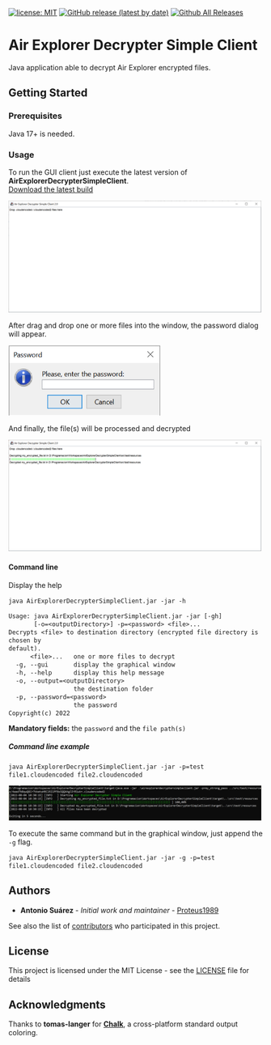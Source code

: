 [![license: MIT](https://img.shields.io/badge/License-MIT-green.svg)](https://github.com/Proteus1989/Air-Explorer-Decrypter/blob/master/LICENSE)
[![GitHub release (latest by date)](https://img.shields.io/github/v/release/Proteus1989/Air-Explorer-Decrypter-Simple-Client)](https://github.com/Proteus1989/Air-Explorer-Decrypter/releases/latest)
[![Github All Releases](https://img.shields.io/github/downloads/Proteus1989/Air-Explorer-Decrypter-Simple-Client/total)](https://github.com/Proteus1989/Air-Explorer-Decrypter-Simple-Client/releases)

# Air Explorer Decrypter Simple Client

Java application able to decrypt Air Explorer encrypted files.

## Getting Started

### Prerequisites

Java 17+ is needed.

### Usage

To run the GUI client just execute the latest version of **AirExplorerDecrypterSimpleClient**.<br>
[Download the latest build](https://github.com/Proteus1989/Air-Explorer-Decrypter-Simple-Client/releases/latest)

<img src="images/main.png" width="500px">

After drag and drop one or more files into the window, the password dialog will appear.

<img src="images/pass.png" width="300px">

And finally, the file(s) will be processed and decrypted

<img src="images/output.png" width="500px">

#### Command line

Display the help
```
java AirExplorerDecrypterSimpleClient.jar -jar -h
```
```
Usage: java AirExplorerDecrypterSimpleClient.jar -jar [-gh]
       [-o=<outputDirectory>] -p=<password> <file>...
Decrypts <file> to destination directory (encrypted file directory is chosen by
default).
      <file>...   one or more files to decrypt
  -g, --gui       display the graphical window
  -h, --help      display this help message
  -o, --output=<outputDirectory>
                  the destination folder
  -p, --password=<password>
                  the password
Copyright(c) 2022
```
**Mandatory fields:** the `password` and the `file path(s)`

##### Command line example
```
java AirExplorerDecrypterSimpleClient.jar -jar -p=test file1.cloudencoded file2.cloudencoded
```

<img src="images/console.png" width="500px">

To execute the same command but in the graphical window, just append the `-g` flag.
```
java AirExplorerDecrypterSimpleClient.jar -jar -g -p=test file1.cloudencoded file2.cloudencoded
```
## Authors

* **Antonio Suárez** - *Initial work and maintainer* - [Proteus1989](https://github.com/Proteus1989)

See also the list of [contributors](https://github.com/Proteus1989/Air-Explorer-Decrypter/contributors) who participated
in this project.

## License

This project is licensed under the MIT License - see the [LICENSE](LICENSE) file for details

## Acknowledgments

Thanks to **tomas-langer** for [**Chalk**](https://github.com/tomas-langer/chalk), a cross-platform standard output coloring.
